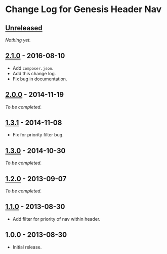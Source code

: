 # Change Log for Genesis Header Nav

## [Unreleased]

_Nothing yet._

## [2.1.0] - 2016-08-10

* Add `composer.json`.
* Add this change log.
* Fix bug in documentation.

## [2.0.0] - 2014-11-19

_To be completed._

## [1.3.1] - 2014-11-08

* Fix for priority filter bug.

## [1.3.0] - 2014-10-30

_To be completed._

## [1.2.0] - 2013-09-07

_To be completed._

## [1.1.0] - 2013-08-30

* Add filter for priority of nav within header.

## 1.0.0 - 2013-08-30

* Initial release.

[Unreleased]: https://github.com/GaryJones/genesis-header-nav/compare/2.1.0...HEAD
[2.1.0]: https://github.com/GaryJones/genesis-header-nav/compare/2.0.0...2.1.0
[2.0.0]: https://github.com/GaryJones/genesis-header-nav/compare/1.3.1...2.0.0
[1.3.1]: https://github.com/GaryJones/genesis-header-nav/compare/1.3.0...1.3.1
[1.3.0]: https://github.com/GaryJones/genesis-header-nav/compare/1.2.0...1.3.0
[1.2.0]: https://github.com/GaryJones/genesis-header-nav/compare/1.1.0...1.2.0
[1.1.0]: https://github.com/GaryJones/genesis-header-nav/compare/1.0.0...1.1.0
